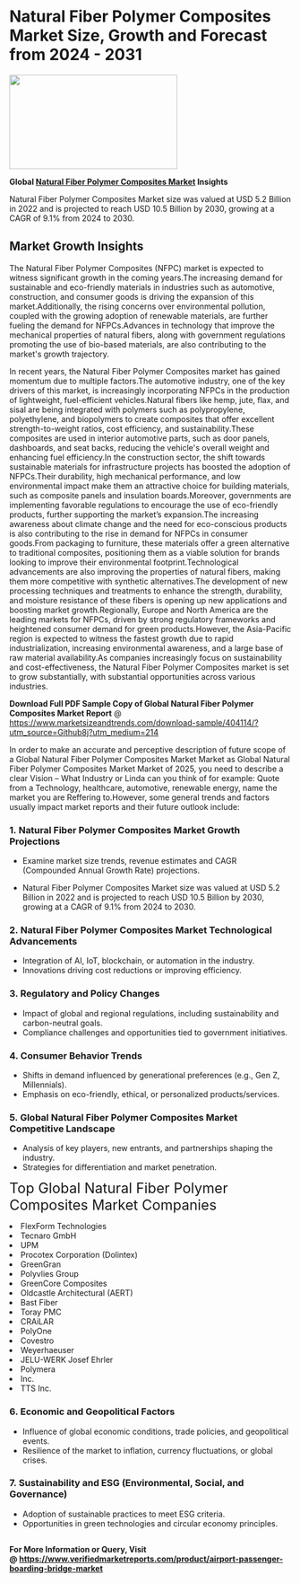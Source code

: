 <H1>Natural Fiber Polymer Composites Market Size, Growth and Forecast from 2024 - 2031</H1><img class="aligncenter size-medium wp-image-584254" src="https://thirdeyenews.in/wp-content/uploads/2024/09/Global-Market-Research-300x168.jpeg" alt="" width="300" height="168" /><p><strong>Global&nbsp;<a href="https://www.marketsizeandtrends.com/download-sample/404114/?utm_source=Github8j?utm_medium=214">Natural Fiber Polymer Composites Market</a> Insights</strong></p><p>Natural Fiber Polymer Composites Market size was valued at USD 5.2 Billion in 2022 and is projected to reach USD 10.5 Billion by 2030, growing at a CAGR of 9.1% from 2024 to 2030.</p><p><h2>Market Growth Insights</h2> <p>The Natural Fiber Polymer Composites (NFPC) market is expected to witness significant growth in the coming years.The increasing demand for sustainable and eco-friendly materials in industries such as automotive, construction, and consumer goods is driving the expansion of this market.Additionally, the rising concerns over environmental pollution, coupled with the growing adoption of renewable materials, are further fueling the demand for NFPCs.Advances in technology that improve the mechanical properties of natural fibers, along with government regulations promoting the use of bio-based materials, are also contributing to the market's growth trajectory.</p> <p>In recent years, the Natural Fiber Polymer Composites market has gained momentum due to multiple factors.The automotive industry, one of the key drivers of this market, is increasingly incorporating NFPCs in the production of lightweight, fuel-efficient vehicles.Natural fibers like hemp, jute, flax, and sisal are being integrated with polymers such as polypropylene, polyethylene, and biopolymers to create composites that offer excellent strength-to-weight ratios, cost efficiency, and sustainability.These composites are used in interior automotive parts, such as door panels, dashboards, and seat backs, reducing the vehicle's overall weight and enhancing fuel efficiency.In the construction sector, the shift towards sustainable materials for infrastructure projects has boosted the adoption of NFPCs.Their durability, high mechanical performance, and low environmental impact make them an attractive choice for building materials, such as composite panels and insulation boards.Moreover, governments are implementing favorable regulations to encourage the use of eco-friendly products, further supporting the market’s expansion.The increasing awareness about climate change and the need for eco-conscious products is also contributing to the rise in demand for NFPCs in consumer goods.From packaging to furniture, these materials offer a green alternative to traditional composites, positioning them as a viable solution for brands looking to improve their environmental footprint.Technological advancements are also improving the properties of natural fibers, making them more competitive with synthetic alternatives.The development of new processing techniques and treatments to enhance the strength, durability, and moisture resistance of these fibers is opening up new applications and boosting market growth.Regionally, Europe and North America are the leading markets for NFPCs, driven by strong regulatory frameworks and heightened consumer demand for green products.However, the Asia-Pacific region is expected to witness the fastest growth due to rapid industrialization, increasing environmental awareness, and a large base of raw material availability.As companies increasingly focus on sustainability and cost-effectiveness, the Natural Fiber Polymer Composites market is set to grow substantially, with substantial opportunities across various industries.</p> <p><span class=""><strong>Download Full PDF Sample Copy of Global Natural Fiber Polymer Composites Market Report</strong> @ <a href="https://www.marketsizeandtrends.com/download-sample/404114/?utm_source=Github8j?utm_medium=214" target="_blank">https://www.marketsizeandtrends.com/download-sample/404114/?utm_source=Github8j?utm_medium=214</a></span></p><p>In order to make an accurate and perceptive description of future scope of a Global&nbsp;Natural Fiber Polymer Composites Market Market as Global&nbsp;Natural Fiber Polymer Composites Market Market of 2025, you need to describe a clear Vision &ndash; What Industry or Linda can you think of for example: Quote from a Technology, healthcare, automotive, renewable energy, name the market you are Reffering to.However, some general trends and factors usually impact market reports and their future outlook include:</p><h3>1.&nbsp;<strong>Natural Fiber Polymer Composites Market Growth Projections</strong></h3><ul><li>Examine market size trends, revenue estimates and CAGR (Compounded Annual Growth Rate) projections.</li><li><p>Natural Fiber Polymer Composites Market size was valued at USD 5.2 Billion in 2022 and is projected to reach USD 10.5 Billion by 2030, growing at a CAGR of 9.1% from 2024 to 2030.</p></li></ul><h3>2.&nbsp;<strong>Natural Fiber Polymer Composites Market Technological Advancements</strong></h3><ul><li>Integration of AI, IoT, blockchain, or automation in the industry.</li><li>Innovations driving cost reductions or improving efficiency.</li></ul><h3>3.&nbsp;<strong>Regulatory and Policy Changes</strong></h3><ul><li>Impact of global and regional regulations, including sustainability and carbon-neutral goals.</li><li>Compliance challenges and opportunities tied to government initiatives.</li></ul><h3>4.&nbsp;<strong>Consumer Behavior Trends</strong></h3><ul><li>Shifts in demand influenced by generational preferences (e.g., Gen Z, Millennials).</li><li>Emphasis on eco-friendly, ethical, or personalized products/services.</li></ul><h3>5.&nbsp;<strong>Global Natural Fiber Polymer Composites Market Competitive Landscape</strong></h3><ul><li>Analysis of key players, new entrants, and partnerships shaping the industry.</li><li>Strategies for differentiation and market penetration.</li></ul><p data-pm-slice="1 1 []"><span style="color: inherit; font-family: inherit; font-size: 25px;">Top Global Natural Fiber Polymer Composites Market Companies</span></p><div class="" data-test-id=""><p><li>FlexForm Technologies</li><li> Tecnaro GmbH</li><li> UPM</li><li> Procotex Corporation (Dolintex)</li><li> GreenGran</li><li> Polyvlies Group</li><li> GreenCore Composites</li><li> Oldcastle Architectural (AERT)</li><li> Bast Fiber</li><li> Toray PMC</li><li> CRAiLAR</li><li> PolyOne</li><li> Covestro</li><li> Weyerhaeuser</li><li> JELU-WERK Josef Ehrler</li><li> Polymera</li><li> Inc.</li><li> TTS Inc.</li></p></div><h3>6.&nbsp;<strong>Economic and Geopolitical Factors</strong></h3><ul><li>Influence of global economic conditions, trade policies, and geopolitical events.</li><li>Resilience of the market to inflation, currency fluctuations, or global crises.</li></ul><h3>7.&nbsp;<strong>Sustainability and ESG (Environmental, Social, and Governance)</strong></h3><ul><li>Adoption of sustainable practices to meet ESG criteria.</li><li>Opportunities in green technologies and circular economy principles.</li></ul><h2><strong style="font-size: 14px;">For More Information or Query, Visit @&nbsp;</strong><a style="background-color: #ffffff; font-size: 14px;" href="https://www.marketsizeandtrends.com/report/natural-fiber-polymer-composites-market/" target="_blank">https://www.verifiedmarketreports.com/product/airport-passenger-boarding-bridge-market</a></h2>